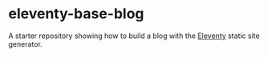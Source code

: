 # eleventy-base-blog

A starter repository showing how to build a blog with the [Eleventy](https://github.com/11ty/eleventy) static site generator.
